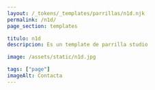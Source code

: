 ```yaml
---
layout: /_tokens/_templates/parrillas/n1d.njk
permalink: /n1d/
page_section: templates

titulo: n1d
descripcion: Es un template de parrilla studio

image: /assets/static/n1d.jpg

tags: ["page"]
imageAlt: Contacta
---
```


